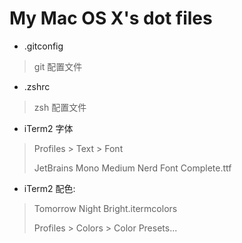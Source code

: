 # My Mac OS X's dot files

- .gitconfig

> git 配置文件

- .zshrc

> zsh 配置文件

- iTerm2 字体

> Profiles > Text > Font
>
> JetBrains Mono Medium Nerd Font Complete.ttf

- iTerm2 配色:

> Tomorrow Night Bright.itermcolors
>
> Profiles > Colors > Color Presets...

